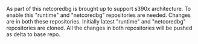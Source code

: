 As part of this netcoredbg is brought up to support s390x architecture. 
To enable this "runtime" and "netcoredbg" repositories are needed. 
Changes are in both these repositories. Initially latest "runtime" and 
"netcoredbg" repositories are cloned. All the changes in both repositories
will be pushed as delta to base repo. 

 
